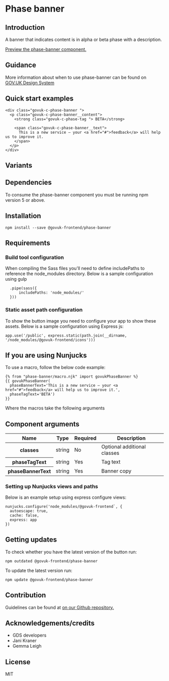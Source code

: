 # Phase banner

## Introduction

A banner that indicates content is in alpha or beta phase with a description.

[Preview the phase-banner component.](http://govuk-frontend-review.herokuapp.com/components/phase-banner/preview)

## Guidance

More information about when to use phase-banner can be found on [GOV.UK Design System](http://www.linktodesignsystem.com/phase-banner "Link to read guidance on the use of phase-banner on Gov.uk Design system website")

## Quick start examples

    <div class="govuk-c-phase-banner ">
      <p class="govuk-c-phase-banner__content">
        <strong class="govuk-c-phase-tag "> BETA</strong>

        <span class="govuk-c-phase-banner__text">
          This is a new service – your <a href="#">feedback</a> will help us to improve it.
        </span>
      </p>
    </div>

## Variants

## Dependencies

To consume the phase-banner component you must be running npm version 5 or above.

## Installation

    npm install --save @govuk-frontend/phase-banner

## Requirements

### Build tool configuration

When compiling the Sass files you'll need to define includePaths to reference the node_modules directory. Below is a sample configuration using gulp

      .pipe(sass({
          includePaths: 'node_modules/'
      }))

### Static asset path configuration

To show the button image you need to configure your app to show these assets. Below is a sample configuration using Express js:

    app.use('/public', express.static(path.join(__dirname, '/node_modules/@govuk-frontend/icons')))

## If you are using Nunjucks

To use a macro, follow the below code example:

    {% from "phase-banner/macro.njk" import govukPhaseBanner %}
    {{ govukPhaseBanner(
      phaseBannerText='This is a new service – your <a href="#">feedback</a> will help us to improve it.',
      phaseTagText='BETA')
    }}

Where the macros take the following arguments

## Component arguments

<div>

<table class="govuk-c-table ">

<thead class="govuk-c-table__head">

<tr class="govuk-c-table__row">

<th class="govuk-c-table__header " scope="col">Name</th>

<th class="govuk-c-table__header " scope="col">Type</th>

<th class="govuk-c-table__header " scope="col">Required</th>

<th class="govuk-c-table__header " scope="col">Description</th>

</tr>

</thead>

<tbody class="govuk-c-table__body">

<tr class="govuk-c-table__row">

<th class="govuk-c-table__header" scope="row">classes</th>

<td class="govuk-c-table__cell ">string</td>

<td class="govuk-c-table__cell ">No</td>

<td class="govuk-c-table__cell ">Optional additional classes</td>

</tr>

<tr class="govuk-c-table__row">

<th class="govuk-c-table__header" scope="row">phaseTagText</th>

<td class="govuk-c-table__cell ">string</td>

<td class="govuk-c-table__cell ">Yes</td>

<td class="govuk-c-table__cell ">Tag text</td>

</tr>

<tr class="govuk-c-table__row">

<th class="govuk-c-table__header" scope="row">phaseBannerText</th>

<td class="govuk-c-table__cell ">string</td>

<td class="govuk-c-table__cell ">Yes</td>

<td class="govuk-c-table__cell ">Banner copy</td>

</tr>

</tbody>

</table>

</div>

### Setting up Nunjucks views and paths

Below is an example setup using express configure views:

    nunjucks.configure('node_modules/@govuk-frontend`, {
      autoescape: true,
      cache: false,
      express: app
    })

## Getting updates

To check whether you have the latest version of the button run:

    npm outdated @govuk-frontend/phase-banner

To update the latest version run:

    npm update @govuk-frontend/phase-banner

## Contribution

Guidelines can be found at [on our Github repository.](https://github.com/alphagov/govuk-frontend/blob/master/CONTRIBUTING.md "link to contributing guidelines on our github repository")

## Acknowledgements/credits

*   GDS developers
*   Jani Kraner
*   Gemma Leigh

## License

MIT